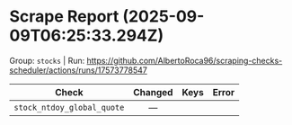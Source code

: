 # Scrape Report (2025-09-09T06:25:33.294Z)

Group: `stocks`  |  Run: https://github.com/AlbertoRoca96/scraping-checks-scheduler/actions/runs/17573778547

| Check | Changed | Keys | Error |
|---|:---:|:--|:--|
| `stock_ntdoy_global_quote` | — |  |  |
